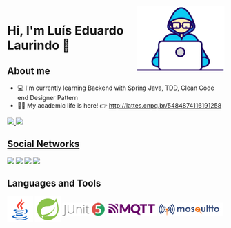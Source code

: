 <img height="150em" align="right" alt="GIF" src="https://github.com/laurindo-luis/laurindo-luis/blob/main/gifs/Developer.gif" />

# Hi, I'm Luís Eduardo Laurindo 👋


## About me

- :computer: I'm currently learning Backend with Spring Java, TDD, Clean Code end Designer Pattern
- :man_teacher: My academic life is here! :point_right: http://lattes.cnpq.br/5484874116191258


<div>
  <a href="https://github.com/laurindo-luis">
  <img height="180em" src="https://github-readme-stats.vercel.app/api?username=laurindo-luis&show_icons=true&theme=gotham&include_all_commits=true&count_private=true"/>
  <img height="180em" src="https://github-readme-stats.vercel.app/api/top-langs/?username=laurindo-luis&layout=compact&langs_count=7&theme=gotham"/>
 
</div>
  
  
  
## Social Networks  
  
<div> 
  <a href="https://www.youtube.com/channel/UCF46nrEO_33ka20psM7R58g" target="_blank"><img src="https://img.shields.io/badge/YouTube-FF0000?style=for-the-badge&logo=youtube&logoColor=white" target="_blank"></a>
  <a href="https://www.instagram.com/luis.costalaurindo/" target="_blank"><img src="https://img.shields.io/badge/Instagram-E4405F?style=for-the-badge&logo=instagram&logoColor=white" target="_blank"></a>
<a href = "mailto:luiseduardocosta417@gmail.com"><img src="https://img.shields.io/badge/Gmail-D14836?style=for-the-badge&logo=gmail&logoColor=white" target="_blank"></a> 

<a href= "https://www.linkedin.com/in/luis-laurindo/">
  <img src="https://img.shields.io/badge/LinkedIn-0077B5?style=for-the-badge&logo=linkedin&logoColor=white">
</a>
</div>  
  
## Languages and Tools  
<div>
  <img height="60em" align="center" src="https://github.com/laurindo-luis/laurindo-luis/blob/main/icons/java.png" />
  <img height="60em" align="center" src="https://github.com/laurindo-luis/laurindo-luis/blob/main/icons/spring-java.png" />
  <img height="30em" align="center" src="https://github.com/laurindo-luis/laurindo-luis/blob/main/icons/junit5.png" />
  <img height="30em" align="center" src="https://github.com/laurindo-luis/laurindo-luis/blob/main/icons/mqtt.png" />
  <img height="30em" align="center" src="https://github.com/laurindo-luis/laurindo-luis/blob/main/icons/mosquitto.png" />
  
</div>
<!--
**laurindo-luis/laurindo-luis** is a ✨ _special_ ✨ repository because its `README.md` (this file) appears on your GitHub profile.

Here are some ideas to get you started:

- 🔭 I’m currently working on ...
- 🌱 I’m currently learning ...
- 👯 I’m looking to collaborate on ...
- 🤔 I’m looking for help with ...
- 💬 Ask me about ...
- 📫 How to reach me: ...
- 😄 Pronouns: ...
- ⚡ Fun fact: ...
-->
